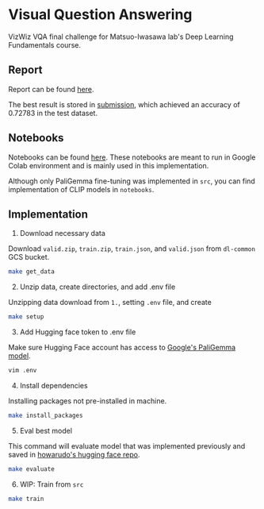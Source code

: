# Visual Question Answering

VizWiz VQA final challenge for Matsuo-Iwasawa lab's Deep Learning Fundamentals course.

## Report
Report can be found [here](report/report.pdf).

The best result is stored in [submission](submission/submitted.npy), which achieved an accuracy of 0.72783 in the test dataset.

## Notebooks
Notebooks can be found [here](notebooks).
These notebooks are meant to run in Google Colab environment and is mainly used in this implementation.

Although only PaliGemma fine-tuning was implemented in `src`, you can find implementation of CLIP models in `notebooks`.

## Implementation
1. Download necessary data

Download `valid.zip`, `train.zip`, `train.json`, and `valid.json` from `dl-common` GCS bucket.
```bash
make get_data
```

2. Unzip data, create directories, and add .env file

Unzipping data download from `1.`, setting `.env` file, and create
```bash
make setup
```

3. Add Hugging face token to .env file

Make sure Hugging Face account has access to [Google's PaliGemma model](https://huggingface.co/google/paligemma-3b-pt-224).

```bash
vim .env
```

4. Install dependencies

Installing packages not pre-installed in machine.
```bash
make install_packages
```

5. Eval best model

This command will evaluate model that was implemented previously and saved in [howarudo's hugging face repo](https://huggingface.co/howarudo/paligemma-3b-pt-224-vqa-continue-ft-0).
```bash
make evaluate
```

6. WIP: Train from `src`
```bash
make train
```
